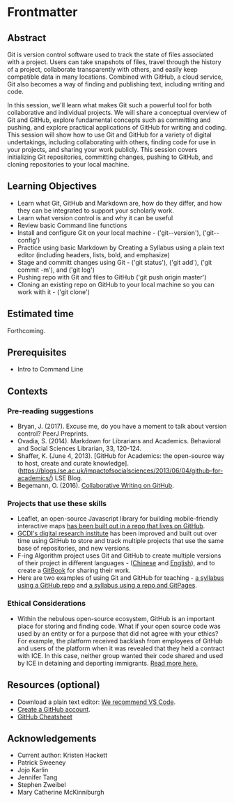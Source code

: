 # Frontmatter

## Abstract

Git is version control software used to track the state of files associated with a project. Users can take snapshots of files, travel through the history of a project, collaborate transparently with others, and easily keep compatible data in many locations. Combined with GitHub, a cloud service, Git also becomes a way of finding and publishing text, including writing and code.

In this session, we'll learn what makes Git such a powerful tool for both collaborative and individual projects. We will share a conceptual overview of Git and GitHub, explore fundamental concepts such as committing and pushing, and explore practical applications of GitHub for writing and coding. This session will show how to use Git and GitHub for a variety of digital undertakings, including collaborating with others, finding code for use in your projects, and sharing your work publicly. This session covers initializing Git repositories, committing changes, pushing to GitHub, and cloning repositories to your local machine.

## Learning Objectives

- Learn what Git, GitHub and Markdown are, how do they differ, and how they can be integrated to support your scholarly work.
- Learn what version control is and why it can be useful
- Review basic Command line functions 
- Install and configure Git on your local machine - ('git--version'), ('git--config')
- Practice using basic Markdown by Creating a Syllabus using a plain text editor (including headers, lists, bold, and emphasize)
- Stage and committ changes using Git - ('git status'), ('git add'), ('git commit -m'), and ('git log')
- Pushing repo with Git and files to GitHub ('git push origin master')
- Cloning an existing repo on GitHub to your local machine so you can work with it - ('git clone')

## Estimated time

Forthcoming.

## Prerequisites

- Intro to Command Line

## Contexts

### Pre-reading suggestions

- Bryan, J. (2017). Excuse me, do you have a moment to talk about version control? PeerJ Preprints.
- Ovadia, S. (2014). Markdown for Librarians and Academics. Behavioral and Social Sciences Librarian, 33, 120-124. 
- Shaffer, K. (June 4, 2013). [GitHub for Academics: the open-source way to host, create and curate knowledge].(https://blogs.lse.ac.uk/impactofsocialsciences/2013/06/04/github-for-academics/) LSE Blog.
- Begemann, O. (2016). [Collaborative Writing on GitHub](https://oleb.net/blog/2016/02/collaborative-writing-on-github/).

### Projects that use these skills

- Leaflet, an open-source Javascript library for building mobile-friendly interactive maps [has been built out in a repo that lives on GitHub](https://github.com/Leaflet/Leaflet). 
- [GCDI's digital research institute](https://github.com/DHRI-Curriculum) has been improved and built out over time using GitHub to store and track multiple projects that use the same base of repositories, and new versions.
- F-ing Algorithm project uses Git and GitHub to create multiple versions of their project in different languages - ([Chinese](https://github.com/labuladong/fucking-algorithm) and [English](https://github.com/labuladong/fucking-algorithm/tree/english)), and to create a [GitBook](https://labuladong.gitbook.io/algo-en/i.-dynamic-programming/analysisofdynamicprogramming) for sharing their work. 
- Here are two examples of using Git and GitHub for teaching - [a syllabus using a GitHub repo](https://github.com/quinnanya/dlcl204) and [a syllabus using a repo and GitPages](https://digitalhistory.github.io/).

### Ethical Considerations

- Within the nebulous open-source ecosystem, GitHub is an important place for storing and finding code. What if your open source code was used by an entity or for a purpose that did not agree with your ethics? For example, the platform received backlash from employees of GitHub and users of the platform when it was revealed that they held a contract with ICE. In this case, neither group wanted their code shared and used by ICE in detaining and deporting immigrants. [Read more here.](https://www.theatlantic.com/technology/archive/2020/01/ice-contract-github-sparks-developer-protests/604339/)

## Resources (optional)

- Download a plain text editor: [We recommend VS Code](https://code.visualstudio.com/Download).
- [Create a GitHub account](https://github.com/join). 
- [GitHub Cheatsheet](git-cheat-sheet.pdf)

## Acknowledgements
- Current author: Kristen Hackett
- Patrick Sweeney
- Jojo Karlin
- Jennifer Tang
- Stephen Zweibel
- Mary Catherine McKinniburgh